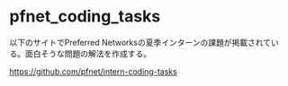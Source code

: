 # pfnet_coding_tasks

以下のサイトでPreferred Networksの夏季インターンの課題が掲載されている。面白そうな問題の解法を作成する。

https://github.com/pfnet/intern-coding-tasks